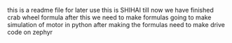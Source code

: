 this is a readme file for later use
this is SHIHAI
till now we have finished crab wheel formula 
after this we need to make formulas
going to make simulation of motor in python after making the formulas
need to make drive code on zephyr
